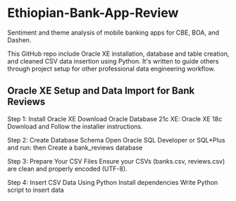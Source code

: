 # Ethiopian-Bank-App-Review
Sentiment and theme analysis of mobile banking apps for CBE, BOA, and Dashen.

This GitHub repo include Oracle XE installation, database and table creation, and cleaned CSV data insertion using Python. It's written to guide others through project setup for other professional data engineering workflow.

## Oracle XE Setup and Data Import for Bank Reviews

Step 1: Install Oracle XE
Download Oracle Database 21c XE: Oracle XE 18c Download and Follow the installer instructions.

Step 2: Create Database Schema
Open Oracle SQL Developer or SQL*Plus and run: then Create a bank_reviews database

Step 3: Prepare Your CSV Files
Ensure your CSVs (banks.csv, reviews.csv) are clean and properly encoded (UTF-8). 

Step 4: Insert CSV Data Using Python
Install dependencies
Write Python script to insert data
